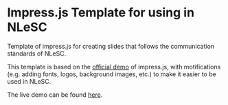 # Impress.js Template for using in NLeSC
Template of impress.js for creating slides that follows the communication standards of NLeSC.

This template is based on the [official demo](https://impress.js.org/#/bored) of impress.js, with motifications (e.g. adding fonts, logos, background images, etc.) to make it easier to be used in NLeSC. 

The live demo can be found [here](https://htmlpreview.github.io/?https://github.com/jiqicn/impress_template_nlesc/blob/main/index.html#/title).